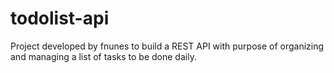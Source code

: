 # todolist-api
Project developed by fnunes to build a REST API with purpose of organizing and managing a list of tasks to be done daily.
